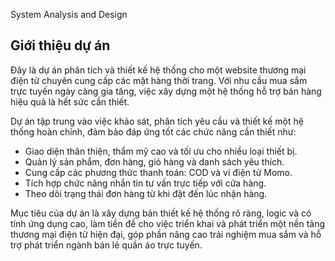 System Analysis and Design

## Giới thiệu dự án 

Đây là dự án phân tích và thiết kế hệ thống cho một website thương mại điện tử chuyên cung cấp các mặt hàng thời trang. Với nhu cầu mua sắm trực tuyến ngày càng gia tăng, việc xây dựng một hệ thống hỗ trợ bán hàng hiệu quả là hết sức cần thiết.

Dự án tập trung vào việc khảo sát, phân tích yêu cầu và thiết kế một hệ thống hoàn chỉnh, đảm bảo đáp ứng tốt các chức năng cần thiết như:

-  Giao diện thân thiện, thẩm mỹ cao và tối ưu cho nhiều loại thiết bị.
-  Quản lý sản phẩm, đơn hàng, giỏ hàng và danh sách yêu thích.
-  Cung cấp các phương thức thanh toán: COD và ví điện tử Momo.
-  Tích hợp chức năng nhắn tin tư vấn trực tiếp với cửa hàng.
-  Theo dõi trạng thái đơn hàng từ khi đặt đến lúc nhận hàng.

Mục tiêu của dự án là xây dựng bản thiết kế hệ thống rõ ràng, logic và có tính ứng dụng cao, làm tiền đề cho việc triển khai và phát triển một nền tảng thương mại điện tử hiện đại, góp phần nâng cao trải nghiệm mua sắm và hỗ trợ phát triển ngành bán lẻ quần áo trực tuyến.



